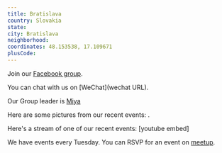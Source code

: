```yaml
---
title: Bratislava
country: Slovakia
state: 
city: Bratislava
neighborhood: 
coordinates: 48.153538, 17.109671
plusCode:
---
```

Join our [Facebook group](https://www.facebook.com/groups/free.code.camp.bratislava).

You can chat with us on [WeChat](wechat URL).

Our Group leader is [Miya](freecodecamp.org/miya)

Here are some pictures from our recent events:
![]().

Here's a stream of one of our recent events:
[youtube embed]

We have events every Tuesday. You can RSVP for an event on [meetup](meetupurl).
